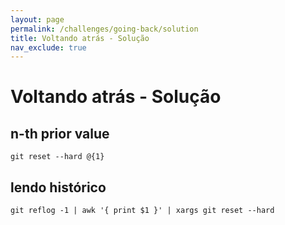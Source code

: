 ```yaml
---
layout: page
permalink: /challenges/going-back/solution
title: Voltando atrás - Solução
nav_exclude: true
---
```

# Voltando atrás - Solução

## n-th prior value
```
git reset --hard @{1}
```

## lendo histórico
```
git reflog -1 | awk '{ print $1 }' | xargs git reset --hard
```
